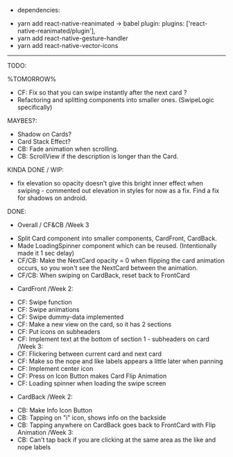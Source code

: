 * dependencies:
- yarn add react-native-reanimated -> babel plugin: plugins: ['react-native-reanimated/plugin'],
- yarn add react-native-gesture-handler
- yarn add react-native-vector-icons



_____________________________________



TODO:

%TOMORROW%
- CF: Fix so that you can swipe instantly after the next card ?
- Refactoring and splitting components into smaller ones. (SwipeLogic specifically)



MAYBES?:
- Shadow on Cards?
- Card Stack Effect?
- CB: Fade animation when scrolling.
- CB: ScrollView if the description is longer than the Card.



KINDA DONE / WIP: 
- fix elevation so opacity doesn't give this bright inner effect when swiping - commented out elevation in styles for now as a fix. Find a fix for shadows on android.


DONE: 
* Overall / CF&CB
/Week 3
- Split Card component into smaller components, CardFront, CardBack.
- Made LoadingSpinner component which can be reused. (Intentionally made it 1 sec delay)
- CF/CB: Make the NextCard opacity = 0 when flipping the card animation occurs, so you won't see the NextCard between the animation.
- CF/CB: When swiping on CardBack, reset back to FrontCard



* CardFront
/Week 2:
- CF: Swipe function
- CF: Swipe animations
- CF: Swipe dummy-data implemented
- CF: Make a new view on the card, so it has 2 sections
- CF: Put icons on subheaders
- CF: Implement text at the bottom of section 1 - subheaders on card
/Week 3:
- CF: Flickering between current card and next card
- CF: Make so the nope and like labels appears a little later when panning
- CF: Implement center icon
- CF: Press on Icon Button makes Card Flip Animation
- CF: Loading spinner when loading the swipe screen


* CardBack
/Week 2:
- CB: Make Info Icon Button
- CB: Tapping on "i" icon, shows info on the backside
- CB: Tapping anywhere on CardBack goes back to FrontCard with Flip Animation
/Week 3:
- CB: Can't tap back if you are clicking at the same area as the like and nope labels
